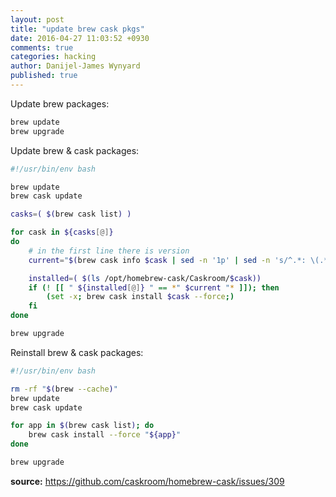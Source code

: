 ```yaml
---
layout: post
title: "update brew cask pkgs"
date: 2016-04-27 11:03:52 +0930
comments: true
categories: hacking
author: Danijel-James Wynyard
published: true
---
```

Update brew packages:

```bash
brew update
brew upgrade
```

Update brew &amp; cask packages:

```bash
#!/usr/bin/env bash

brew update
brew cask update

casks=( $(brew cask list) )

for cask in ${casks[@]}
do
    # in the first line there is version
    current="$(brew cask info $cask | sed -n '1p' | sed -n 's/^.*: \(.*\)$/\1/p')"

    installed=( $(ls /opt/homebrew-cask/Caskroom/$cask))
    if (! [[ " ${installed[@]} " == *" $current "* ]]); then
        (set -x; brew cask install $cask --force;)
    fi
done

brew upgrade
```

Reinstall brew &amp; cask packages:

```bash
#!/usr/bin/env bash

rm -rf "$(brew --cache)"
brew update
brew cask update

for app in $(brew cask list); do
	brew cask install --force "${app}"
done

brew upgrade
```

**source:** https://github.com/caskroom/homebrew-cask/issues/309
